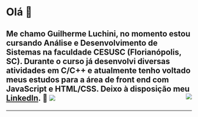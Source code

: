 <h1> Olá 👋 </h1>
<h2> Me chamo Guilherme Luchini, no momento estou cursando Análise e Desenvolvimento de Sistemas na faculdade CESUSC (Florianópolis, SC). Durante o curso já desenvolvi diversas atividades em C/C++ e atualmente tenho voltado meus estudos para a área de front end com JavaScript e HTML/CSS. Deixo à disposição meu <a href="https://www.linkedin.com/in/guilherme-luchini-7b0aa1262/">LinkedIn</a>. 🤠
<img align='right' src="https://github-readme-stats.vercel.app/api?username=luchinivictorino&show_icons=true&title_color=783c00&text_color=af552e&icon_color=783c00&bg_color=f8efd4&cache_seconds=2300">



<img src="https://img.shields.io/static/v1?label=Overview&message=SEUNOME&color=f8efd4&style=for-the-badge&logo=GitHub">


<hr>
